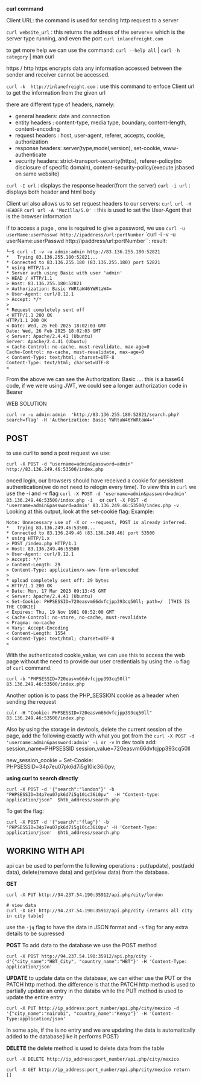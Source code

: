 **curl command**

Client URL: the command is used for sending http request to a server

``curl website_url`` : this returns the address of the server== which is the server type running, and even the port
``curl inlanefreight.com``

to get more help we can use the command:
``curl --help all`` | ``curl -h category`` | man curl


https / http
https encrypts data any information accessed between the sender and receiver cannot be accessed. 


``curl -k  http://inlanefreight.com`` : use this command to enfoce Client url to get the information from the given url

there are different type of headers, namely:
- general headers: date and connection
- entity headers : content-type, media type, boundary, content-length, content-encoding
- request headers : host, user-agent, referer, accepts, cookie, authorization
- response headers: server(type,model,version), set-cookie, www-authenticate
- security headers: strict-transport-security(https), referer-policy(no disclosure of specific domain), content-security-policy(execute jsbased on same website)
 
``curl -I url`` : displays the response header(from the server)
``curl -i url`` : displays both header and html body

Client url also allows us to set request headers to our servers:
``curl url -H HEADER``
``curl url -A 'Mozilla/5.0' ``: this is used to set the User-Agent that is the browser information


if to access a page , one is required to give a password, we use ``curl -u userName:userPasswd http://ipaddress/url:portNumber``
`curl -i  -v -u userName:userPasswd http://ipaddress/url:portNumber``: 
result:
```
└─$ curl -I -v -u admin:admin http://83.136.255.180:52821
*   Trying 83.136.255.180:52821...
* Connected to 83.136.255.180 (83.136.255.180) port 52821
* using HTTP/1.x
* Server auth using Basic with user 'admin'
> HEAD / HTTP/1.1
> Host: 83.136.255.180:52821
> Authorization: Basic YWRtaW46YWRtaW4=
> User-Agent: curl/8.12.1
> Accept: */*
> 
* Request completely sent off
< HTTP/1.1 200 OK
HTTP/1.1 200 OK
< Date: Wed, 26 Feb 2025 18:02:03 GMT
Date: Wed, 26 Feb 2025 18:02:03 GMT
< Server: Apache/2.4.41 (Ubuntu)
Server: Apache/2.4.41 (Ubuntu)
< Cache-Control: no-cache, must-revalidate, max-age=0
Cache-Control: no-cache, must-revalidate, max-age=0
< Content-Type: text/html; charset=UTF-8
Content-Type: text/html; charset=UTF-8
< 

```
From the above we can see the Authorization: Basic ....
this is a base64 code,  if we were using JWT, we could see a longer authorization code in Bearer

WEB SOLUTION
```
curl -v -u admin:admin  'http://83.136.255.180:52821/search.php?search=flag' -H 'Authorization: Basic YWRtaW46YWRtaW4=' 
```

## POST
to use curl to send a post request we use:
```
curl -X POST -d "username=admin&password=admin" http://83.136.249.46:53500/index.php
```
onced login, our browsers should have received a cookie for persistent authentication(we do not need to relogin every time). To view this in ``curl`` we use the -i and -v flag
``curl -X POST -d 'username=admin&password=admin' 83.136.249.46:53500/index.php -i  `` or ``curl -X POST -d 'username=admin&password=admin' 83.136.249.46:53500/index.php -v``
Looking at this output, look at the set-cookie flag: Example:
```
Note: Unnecessary use of -X or --request, POST is already inferred.
*   Trying 83.136.249.46:53500...
* Connected to 83.136.249.46 (83.136.249.46) port 53500
* using HTTP/1.x
> POST /index.php HTTP/1.1
> Host: 83.136.249.46:53500
> User-Agent: curl/8.12.1
> Accept: */*
> Content-Length: 29
> Content-Type: application/x-www-form-urlencoded
> 
* upload completely sent off: 29 bytes
< HTTP/1.1 200 OK
< Date: Mon, 17 Mar 2025 09:13:45 GMT
< Server: Apache/2.4.41 (Ubuntu)
< Set-Cookie: PHPSESSID=720easvm66dvfcjpp393cq50ll; path=/  [THIS IS THE COOKIE]
< Expires: Thu, 19 Nov 1981 08:52:00 GMT
< Cache-Control: no-store, no-cache, must-revalidate
< Pragma: no-cache
< Vary: Accept-Encoding
< Content-Length: 1554
< Content-Type: text/html; charset=UTF-8
< 
```
With the  authenticated cookie_value, we can use this to access the web page without the need to provide our user credentials by using the ``-b`` flag of ``curl`` command.
```
curl -b "PHPSESSID=720easvm66dvfcjpp393cq50ll" 83.136.249.46:53500/index.php
```
Another option is to pass the PHP_SESSION cookie as a header when sending the request
```
culr -H "Cookie: PHPSESSID=720easvm66dvfcjpp393cq50ll" 83.136.249.46:53500/index.php
```
Also by using the storage in devtools, delete the current session of the page, add the following exactly with what you got from the ``curl -X POST -d 'username:admin&password:admin' -i or -v``
in dev tools add:
session_name=PHPSESSID
session_value=720easvm66dvfcjpp393cq50ll


new_session_cookie =  Set-Cookie: PHPSESSID=34p7eu07pk6d7i5g10ic36i0pv;

**using curl to search directly**
```
curl -X POST -d '{"search":"london"}' -b "PHPSESSID=34p7eu07pk6d7i5g10ic36i0pv"  -H "Content-type: application/json"  $htb_address/search.php
```

To get the flag: 
```
curl -X POST -d '{"search":"flag"}' -b 'PHPSESSID=34p7eu07pk6d7i5g10ic36i0pv' -H 'Content-Type: application/json'  $htb_address/search.php
```

## WORKING WITH API
api can be used to perform the following operations : put(update), post(add data), delete(remove data) and get(view data) from the database.

**GET**
```
curl -X PUT http://94.237.54.190:35912/api.php/city/london

# view data
curl -X GET http://94.237.54.190:35912/api.php/city (returns all city in city table)
```
use the ``-jq`` flag to have the data in JSON format and ``-s`` flag for any extra details to be supressed

**POST**
To add data to the database we use the POST method
```
curl -X POST http://94.237.54.190:35912/api.php/city -d'{"city_name":"HBT_City", "country_name":"HBT"}' -H 'Content-Type: application/json'
```

**UPDATE**
to update data on the database, we can either use the PUT or the PATCH http method. the difference is that the PATCH http method is used to partially update an entry in the databs while the PUT method is used to update the entire entry
```
curl -X PUT http://ip_address:port_number/api.php/city/mexico -d '{"city_name":"nairobi", "country_name":"Kenya"}' -H 'Content-Type:application/json'
```
In some apis, if the is no entry and we are updating the data is automatically added to the database(like it performs POST)

**DELETE**
the delete method is used to delete data from the table
```
curl -X DELETE http://ip_address:port_number/api.php/city/mexico 

curl -X GET http://ip_address:port_number/api.php/city/mexico return []
```
